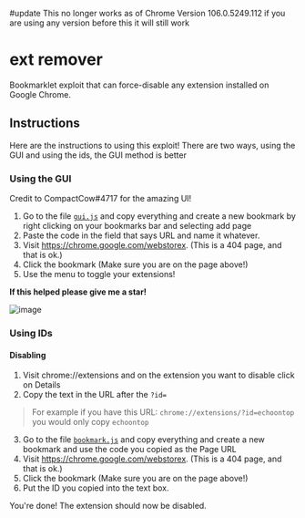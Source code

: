 #update
This no longer works as of Chrome Version 106.0.5249.112
if you are using any version before this it will still work

# ext remover

Bookmarklet exploit that can force-disable any extension installed on Google Chrome.

## Instructions

Here are the instructions to using this exploit! There are two ways, using the GUI and using the ids, the GUI method is better

### Using the GUI

Credit to CompactCow#4717 for the amazing UI!

1. Go to the file [`gui.js`](https://github.com/Potatosicle/ext-remover/blob/main/gui.js) and copy everything and create a new bookmark by right clicking on your bookmarks bar and selecting add page
2. Paste the code in the field that says URL and name it whatever.
3. Visit https://chrome.google.com/webstorex. (This is a 404 page, and that is ok.)
4. Click the bookmark (Make sure you are on the page above!)
5. Use the menu to toggle your extensions!

**If this helped please give me a star!**

![image](https://user-images.githubusercontent.com/58097612/190276894-fc492c5c-b0ce-4943-ae56-603f75634618.png)

### Using IDs

#### Disabling 

1. Visit chrome://extensions and on the extension you want to disable click on Details
2. Copy the text in the URL after the `?id=`
> For example if you have this URL: `chrome://extensions/?id=echoontop` you would only copy `echoontop`
3.  Go to the file [`bookmark.js`](https://github.com/Potatosicle/ext-remover/blob/main/bookmark.js) and copy everything and create a new bookmark and use the code you copied as the Page URL
4. Visit https://chrome.google.com/webstorex. (This is a 404 page, and that is ok.)
5. Click the bookmark (Make sure you are on the page above!)
6.  Put the ID you copied into the text box.

You're done! The extension should now be disabled.
